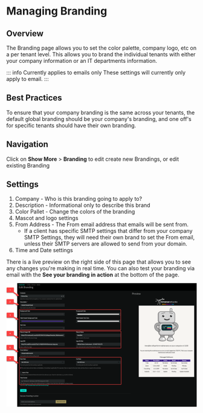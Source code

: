 # Managing Branding

## Overview
The Branding page allows you to set the color palette, company logo, etc on a per tenant level. This allows you to brand the individual tenants with either your company information or an IT departments information.

::: info Currently applies to emails only
These settings will currently only apply to email.
:::

## Best Practices
To ensure that your company branding is the same across your tenants, the default global branding should be your company's branding, and one off's for specific tenants should have their own branding.

## Navigation
Click on **Show More** > **Branding** to edit create new Brandings, or edit existing Branding

## Settings
1. Company - Who is this branding going to apply to?
2. Description - Informational only to describe this brand
3. Color Pallet - Change the colors of the branding
4. Mascot and logo settings
5. From Address - The From email address that emails will be sent from.
   - If a client has specific SMTP settings that differ from your company SMTP Settings, they will need their own brand to set the From email, unless their SMTP servers are allowed to send from your domain.
6. Time and Date settings

There is a live preview on the right side of this page that allows you to see any changes you're making in real time. You can also test your branding via email with the **See your branding in action** at the bottom of the page.

![Branding](./BrandingSettings.png)